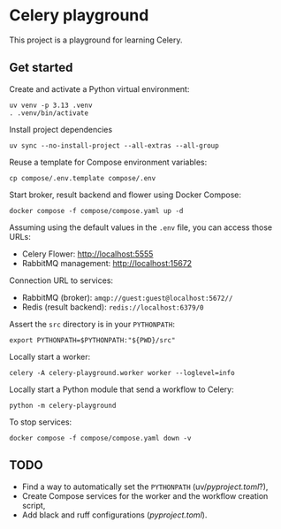 # Celery playground

This project is a playground for learning Celery.

## Get started

Create and activate a Python virtual environment:

```shell
uv venv -p 3.13 .venv
. .venv/bin/activate
```

Install project dependencies

```shell
uv sync --no-install-project --all-extras --all-group
```

Reuse a template for Compose environment variables:

```shell
cp compose/.env.template compose/.env
```

Start broker, result backend and flower using Docker Compose:

```shell
docker compose -f compose/compose.yaml up -d
```

Assuming using the default values in the `.env` file, you can access
those URLs:

- Celery Flower: [http://localhost:5555](http://localhost:5555)
- RabbitMQ management: [http://localhost:15672](http://localhost:15672)

Connection URL to services:

- RabbitMQ (broker): `amqp://guest:guest@localhost:5672//`
- Redis (result backend): `redis://localhost:6379/0`

Assert the `src` directory is in your `PYTHONPATH`:

```shell
export PYTHONPATH=$PYTHONPATH:"${PWD}/src"
```

Locally start a worker:

```shell
celery -A celery-playground.worker worker --loglevel=info
```

Locally start a Python module that send a workflow to Celery:

```shell
python -m celery-playground
```

To stop services:

```shell
docker compose -f compose/compose.yaml down -v
```

## TODO

- Find a way to automatically set the `PYTHONPATH` (uv/_pyproject.toml_?),
- Create Compose services for the worker and the workflow creation script,
- Add black and ruff configurations (_pyproject.toml_).
